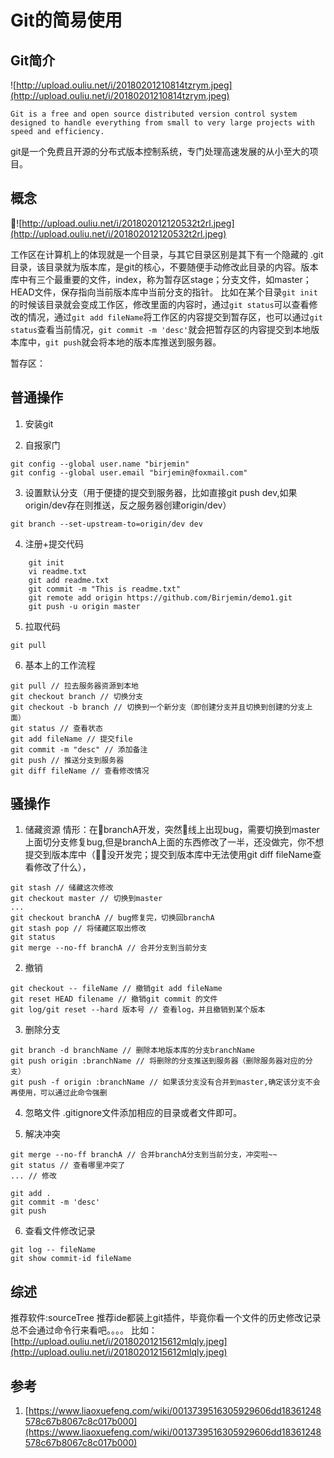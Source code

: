 # Git的简易使用

## Git简介
![http://upload.ouliu.net/i/20180201210814tzrym.jpeg](http://upload.ouliu.net/i/20180201210814tzrym.jpeg)

```
Git is a free and open source distributed version control system designed to handle everything from small to very large projects with speed and efficiency.
``` 
git是一个免费且开源的分布式版本控制系统，专门处理高速发展的从小至大的项目。

## 概念
![http://upload.ouliu.net/i/201802012120532t2rl.jpeg](http://upload.ouliu.net/i/201802012120532t2rl.jpeg)

工作区在计算机上的体现就是一个目录，与其它目录区别是其下有一个隐藏的 .git 目录，该目录就为版本库，是git的核心，不要随便手动修改此目录的内容。版本库中有三个最重要的文件，index，称为暂存区stage；分支文件，如master；HEAD文件，保存指向当前版本库中当前分支的指针。 
比如在某个目录`git init`的时候该目录就会变成工作区，修改里面的内容时，通过`git status`可以查看修改的情况，通过`git add fileName`将工作区的内容提交到暂存区，也可以通过`git status`查看当前情况，`git commit -m 'desc'`就会把暂存区的内容提交到本地版本库中，`git push`就会将本地的版本库推送到服务器。

暂存区：

## 普通操作
1. 安装git

2. 自报家门
```
git config --global user.name "birjemin"
git config --global user.email "birjemin@foxmail.com"
```

3. 设置默认分支（用于便捷的提交到服务器，比如直接git push dev,如果origin/dev存在则推送，反之服务器创建origin/dev）
```
git branch --set-upstream-to=origin/dev dev
```

4. 注册+提交代码
```
	git init
	vi readme.txt
	git add readme.txt
	git commit -m "This is readme.txt"
	git remote add origin https://github.com/Birjemin/demo1.git
	git push -u origin master
```

5. 拉取代码
```
git pull
```

6. 基本上的工作流程
```
git pull // 拉去服务器资源到本地
git checkout branch // 切换分支
git checkout -b branch // 切换到一个新分支（即创建分支并且切换到创建的分支上面）
git status // 查看状态
git add fileName // 提交file
git commit -m "desc" // 添加备注
git push // 推送分支到服务器
git diff fileName // 查看修改情况
```

## 骚操作
1. 储藏资源
情形：在branchA开发，突然线上出现bug，需要切换到master上面切分支修复bug,但是branchA上面的东西修改了一半，还没做完，你不想提交到版本库中（没开发完；提交到版本库中无法使用git diff fileName查看修改了什么），
```
git stash // 储藏这次修改
git checkout master // 切换到master
...
git checkout branchA // bug修复完，切换回branchA
git stash pop // 将储藏区取出修改
git status 
git merge --no-ff branchA // 合并分支到当前分支
```

2. 撤销
```
git checkout -- fileName // 撤销git add fileName
git reset HEAD filename // 撤销git commit 的文件
git log/git reset --hard 版本号 // 查看log，并且撤销到某个版本
```

3. 删除分支
```
git branch -d branchName // 删除本地版本库的分支branchName
git push origin :branchName // 将删除的分支推送到服务器（删除服务器对应的分支）
git push -f origin :branchName // 如果该分支没有合并到master,确定该分支不会再使用，可以通过此命令强删
```

4. 忽略文件
.gitignore文件添加相应的目录或者文件即可。

5. 解决冲突
```
git merge --no-ff branchA // 合并branchA分支到当前分支，冲突啦~~
git status // 查看哪里冲突了
... // 修改

git add .
git commit -m 'desc'
git push
```

6. 查看文件修改记录
```
git log -- fileName
git show commit-id fileName
```

## 综述
推荐软件:sourceTree
推荐ide都装上git插件，毕竟你看一个文件的历史修改记录总不会通过命令行来看吧。。。。
比如：[http://upload.ouliu.net/i/20180201215612mlqly.jpeg](http://upload.ouliu.net/i/20180201215612mlqly.jpeg)

## 参考
1. [https://www.liaoxuefeng.com/wiki/0013739516305929606dd18361248578c67b8067c8c017b000](https://www.liaoxuefeng.com/wiki/0013739516305929606dd18361248578c67b8067c8c017b000)
